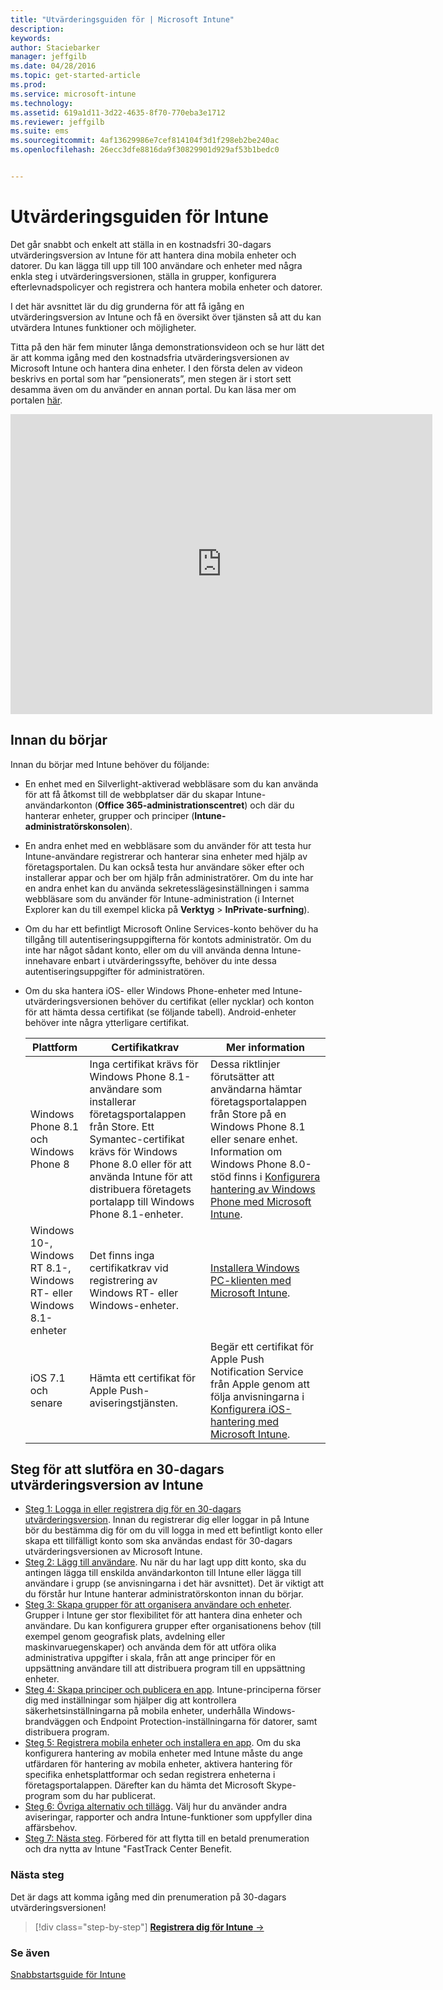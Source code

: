 ```yaml
---
title: "Utvärderingsguiden för | Microsoft Intune"
description: 
keywords: 
author: Staciebarker
manager: jeffgilb
ms.date: 04/28/2016
ms.topic: get-started-article
ms.prod: 
ms.service: microsoft-intune
ms.technology: 
ms.assetid: 619a1d11-3d22-4635-8f70-770eba3e1712
ms.reviewer: jeffgilb
ms.suite: ems
ms.sourcegitcommit: 4af13629986e7cef814104f3d1f298eb2be240ac
ms.openlocfilehash: 26ecc3dfe8816da9f30829901d929af53b1bedc0


---
```


# Utvärderingsguiden för Intune
Det går snabbt och enkelt att ställa in en kostnadsfri 30-dagars utvärderingsversion av Intune för att hantera dina mobila enheter och datorer. Du kan lägga till upp till 100 användare och enheter med några enkla steg i utvärderingsversionen, ställa in grupper, konfigurera efterlevnadspolicyer och registrera och hantera mobila enheter och datorer.

I det här avsnittet lär du dig grunderna för att få igång en utvärderingsversion av Intune och få en översikt över tjänsten så att du kan utvärdera Intunes funktioner och möjligheter.

Titta på den här fem minuter långa demonstrationsvideon och se hur lätt det är att komma igång med den kostnadsfria utvärderingsversionen av Microsoft Intune och hantera dina enheter. I den första delen av videon beskrivs en portal som har ”pensionerats”, men stegen är i stort sett desamma även om du använder en annan portal. Du kan läsa mer om portalen [här](https://docs.microsoft.com/intune/deploy-use/account-portal-merged-with-Office-365).

<iframe width="675" height="480" src="https://www.youtube.com/embed/ltcZvm4VOFU" frameborder="0" allowfullscreen></iframe>

## Innan du börjar
Innan du börjar med Intune behöver du följande:

-   En enhet med en Silverlight-aktiverad webbläsare som du kan använda för att få åtkomst till de webbplatser där du skapar Intune-användarkonton (**Office 365-administrationscentret**) och där du hanterar enheter, grupper och principer (**Intune-administratörskonsolen**).

-   En andra enhet med en webbläsare som du använder för att testa hur Intune-användare registrerar och hanterar sina enheter med hjälp av företagsportalen. Du kan också testa hur användare söker efter och installerar appar och ber om hjälp från administratörer. Om du inte har en andra enhet kan du använda sekretesslägesinställningen i samma webbläsare som du använder för Intune-administration (i Internet Explorer kan du till exempel klicka på **Verktyg** &gt; **InPrivate-surfning**).

-   Om du har ett befintligt Microsoft Online Services-konto behöver du ha tillgång till autentiseringsuppgifterna för kontots administratör. Om du inte har något sådant konto, eller om du vill använda denna Intune-innehavare enbart i utvärderingssyfte, behöver du inte dessa autentiseringsuppgifter för administratören.

-   Om du ska hantera iOS- eller Windows Phone-enheter med Intune-utvärderingsversionen behöver du certifikat (eller nycklar) och konton för att hämta dessa certifikat (se följande tabell). Android-enheter behöver inte några ytterligare certifikat.

    |Plattform|Certifikatkrav|Mer information|
    |------------|----------------------------|--------------------|
    |Windows Phone 8.1 och Windows Phone 8 |Inga certifikat krävs för Windows Phone 8.1-användare som installerar företagsportalappen från Store. Ett Symantec-certifikat krävs för Windows Phone 8.0 eller för att använda Intune för att distribuera företagets portalapp till Windows Phone 8.1-enheter.|Dessa riktlinjer förutsätter att användarna hämtar företagsportalappen från Store på en Windows Phone 8.1 eller senare enhet. Information om Windows Phone 8.0-stöd finns i [Konfigurera hantering av Windows Phone med Microsoft Intune](/Intune/Deploy-Use/set-up-windows-phone-management-with-microsoft-intune).|
    |Windows 10-, Windows RT 8.1-, Windows RT- eller Windows 8.1-enheter|Det finns inga certifikatkrav vid registrering av Windows RT- eller Windows-enheter.|[Installera Windows PC-klienten med Microsoft Intune](/Intune/Deploy-Use/install-the-windows-pc-client-with-microsoft-intune).|
    |iOS 7.1 och senare|Hämta ett certifikat för Apple Push-aviseringstjänsten.|Begär ett certifikat för Apple Push Notification Service från Apple genom att följa anvisningarna i [Konfigurera iOS-hantering med Microsoft Intune](/Intune/Deploy-Use/set-up-ios-and-mac-management-with-microsoft-intune).|

## Steg för att slutföra en 30-dagars utvärderingsversion av Intune
- [Steg 1: Logga in eller registrera dig för en 30-dagars utvärderingsversion](get-started-with-a-30-day-trial-of-microsoft-intune-step-1.md). Innan du registrerar dig eller loggar in på Intune bör du bestämma dig för om du vill logga in med ett befintligt konto eller skapa ett tillfälligt konto som ska användas endast för 30-dagars utvärderingsversionen av Microsoft Intune.
- [Steg 2: Lägg till användare](get-started-with-a-30-day-trial-of-microsoft-intune-step-2.md). Nu när du har lagt upp ditt konto, ska du antingen lägga till enskilda användarkonton till Intune eller lägga till användare i grupp (se anvisningarna i det här avsnittet). Det är viktigt att du förstår hur Intune hanterar administratörskonton innan du börjar.
- [Steg 3: Skapa grupper för att organisera användare och enheter](get-started-with-a-30-day-trial-of-microsoft-intune-step-3.md). Grupper i Intune ger stor flexibilitet för att hantera dina enheter och användare. Du kan konfigurera grupper efter organisationens behov (till exempel genom geografisk plats, avdelning eller maskinvaruegenskaper) och använda dem för att utföra olika administrativa uppgifter i skala, från att ange principer för en uppsättning användare till att distribuera program till en uppsättning enheter.
- [Steg 4: Skapa principer och publicera en app](get-started-with-a-30-day-trial-of-microsoft-intune-step-4.md). Intune-principerna förser dig med inställningar som hjälper dig att kontrollera säkerhetsinställningarna på mobila enheter, underhålla Windows-brandväggen och Endpoint Protection-inställningarna för datorer, samt distribuera program.
- [Steg 5: Registrera mobila enheter och installera en app](get-started-with-a-30-day-trial-of-microsoft-intune-step-5.md). Om du ska konfigurera hantering av mobila enheter med Intune måste du ange utfärdaren för hantering av mobila enheter, aktivera hantering för specifika enhetsplattformar och sedan registrera enheterna i företagsportalappen. Därefter kan du hämta det Microsoft Skype-program som du har publicerat.
- [Steg 6: Övriga alternativ och tillägg](get-started-with-a-30-day-trial-of-microsoft-intune-step-6.md). Välj hur du använder andra aviseringar, rapporter och andra Intune-funktioner som uppfyller dina affärsbehov.
- [Steg 7: Nästa steg](get-started-with-a-30-day-trial-of-microsoft-intune-step-7.md). Förbered för att flytta till en betald prenumeration och dra nytta av Intune "FastTrack Center Benefit.


### Nästa steg
Det är dags att komma igång med din prenumeration på 30-dagars utvärderingsversionen!

>[!div class="step-by-step"]
[**Registrera dig för Intune** &rarr;](.\get-started-with-a-30-day-trial-of-microsoft-intune-step-1.md)

### Se även
[Snabbstartsguide för Intune](/intune/get-started/start-with-a-paid-subscription-to-microsoft-intune)



<!--HONumber=Jul16_HO2-->


